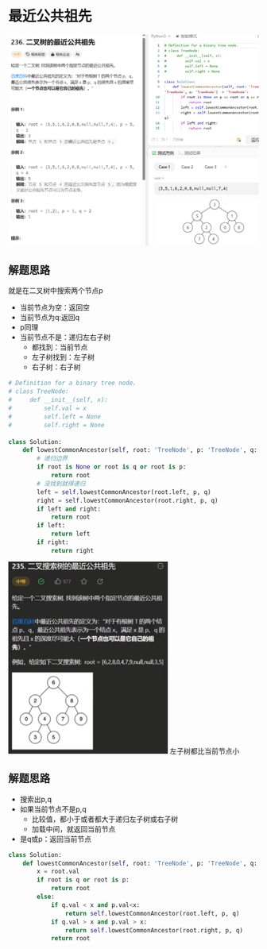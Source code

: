 # 最近公共祖先

![例题](/pic/Leetcode/03Search/01最近公共祖先.png)

## 解题思路
就是在二叉树中搜索两个节点p
- 当前节点为空：返回空
- 当前节点为q:返回q
- p同理
- 当前节点不是：递归左右子树
  - 都找到：当前节点
  - 左子树找到：左子树
  - 右子树：右子树
```python
# Definition for a binary tree node.
# class TreeNode:
#     def __init__(self, x):
#         self.val = x
#         self.left = None
#         self.right = None

class Solution:
    def lowestCommonAncestor(self, root: 'TreeNode', p: 'TreeNode', q: 'TreeNode') -> 'TreeNode':
        # 递归边界
        if root is None or root is q or root is p:
            return root
        # 没找到就得递归
        left = self.lowestCommonAncestor(root.left, p, q)
        right = self.lowestCommonAncestor(root.right, p, q)
        if left and right:
            return root
        if left:
            return left
        if right:
            return right
```
![二叉搜索树](/pic/Leetcode/03Search/01二叉搜索树公共祖先.png)
左子树都比当前节点小
## 解题思路
- 搜索出p,q
- 如果当前节点不是p,q
  - 比较值，都小于或者都大于递归左子树或右子树
  - 加载中间，就返回当前节点
- 是q或p：返回当前节点
```python
class Solution:
    def lowestCommonAncestor(self, root: 'TreeNode', p: 'TreeNode', q: 'TreeNode') -> 'TreeNode':
        x = root.val
        if root is q or root is p:
            return root
        else:
            if q.val < x and p.val<x:
                return self.lowestCommonAncestor(root.left, p, q)
            if q.val > x and p.val > x:
                return self.lowestCommonAncestor(root.right, p, q)
            return root
```